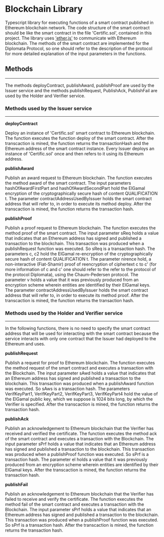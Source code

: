 # Blockchain Library

Typescript library for executing functions of a smart contract published in Ethereum blockchain network. The code structure of the smart contract should be like the smart contract in the file 'Certific.sol', contained in this project. The library uses ['ether.js']('https://github.com/ethers-io/ethers.js') to communicate with Ethereum blockchain. The methods of the smart contract are implemented for the Diplomata Protocol, so one should refer to the description of the protocol for more detailed explanation of the input parameters in the functions.

## Methods
----------
The methods deployContract, publishAward, publishProof are used by the Issuer service and the methods publishRequest, PublishAck, PublishFail are used by the Holder and Verifier service.

### Methods used by the Issuer service
--------------------------------------
**deployContract**

Deploy an instance of 'Certific.sol' smart contract to Ethereum blockchain. The function executes the function deploy of the smart contract. After the transcaction is mined, the function returns the transactionHash and the Ethereum address of the smart contract instance. Every Issuer deploys an instance of 'Certific.sol' once and then refers to it using its Ethereum address.

**publishAward**

Publish an award request to Ethereum blockchain. The function executes the method award of the smart contract. The input parameters hashOfAwardFirstPart and hashOfAwardSecondPart hold the ElGamal encryption of the cryptographically secure hash of content  QUALIFICATION t. The parameter contractAddressUsedByIssuer holds the smart contract address that will refer to, in order to execute its method deploy. After the transcaction is mined, the function returns the transaction hash.

**publishProof**

Publish a proof request to Ethereum blockchain. The function executes the method proof of the smart contract. The input parameter sReq holds a value that indicates that an Ethereum address has signed and published a transaction to the blockchain. This transaction was produced when a publishRequest function was executed. So sReq is a transaction hash. The parameters c, c2 hold the ElGamal re-encryption of the cryptographically secure hash of content QUALIFICATION t. The parameter nirence hold, a non-interactive (Fiat-Shamir) proof of reencryption of ciphertext c to c' (for more information of c and c' one should refer to the refer to the protocol of the protocol Diplomata), using the Chaum-Pedersen protocol. The parameter v holds a value that it was previously produced from an encryption scheme wherein entities are identified by their ElGamal keys. The parameter contractAddressUsedByIssuer holds the smart contract address that will refer to, in order to execute its method proof. After the transcaction is mined, the function returns the transaction hash.

### Methods used by the Holder and Verifier service
---------------------------------------------------
In the following functions, there is no need to specify the smart contract address that will be used for interacting with the smart contract because the service interacts with only one contract that the Issuer had deployed to the Ethereum and uses.

**publishRequest**

Publish a request for proof to Ethereum blockchain. The function executes the method request of the smart contract and executes a transaction with the Blockchain. The input parameter sAwd holds a value that indicates that an Ethereum address has signed and published a transaction to the blockchain. This transaction was produced when a publishAward function was executed. So sAws is a transaction hash. The parameters VerifKeyPart1, VerifKeyPart2, VerifKeyPart3, VerifKeyPart4 hold the value of the ElGamal public key, which we suppose is 1024 bits long, by which the Verifier is specified. After the transcaction is mined, the function returns the transaction hash.

**publishAck**

Publish an acknowledgement to Ethereum blockchain that the Verifier has received and verified the certificate. The function executes the method ack of the smart contract and executes a transaction with the Blockchain. The input parameter sPrf holds a value that indicates that an Ethereum address has signed and published a transaction to the blockchain. This transaction was produced when a publishProof function was executed. So sPrf is a transaction hash. The parameter eI holds a value that it was previously produced from an encryption scheme wherein entities are identified by their ElGamal keys. After the transcaction is mined, the function returns the transaction hash.

**publishFail**

Publish an acknowledgement to Ethereum blockchain that the Verifier has failed to receive and verify the certificate. The function executes the method fail of the smart contract and executes a transaction with the Blockchain. The input parameter sPrf holds a value that indicates that an Ethereum address has signed and published a transaction to the blockchain. This transaction was produced when a publishProof function was executed. So sPrf is a transaction hash. After the transcaction is mined, the function returns the transaction hash.